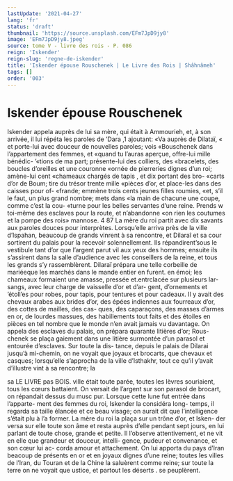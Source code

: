```yaml
---
lastUpdate: '2021-04-27'
lang: 'fr'
status: 'draft'
thumbnail: 'https://source.unsplash.com/EFm7JpD9jy8'
image: 'EFm7JpD9jy8.jpeg'
source: tome V - livre des rois - P. 086
reign: 'Iskender'
reign-slug: 'regne-de-iskender'
title: 'Iskender épouse Rouschenek | Le Livre des Rois | Shâhnâmeh'
tags: []
order: '003'
---
```


<!-- LTeX: language=fr -->

# Iskender épouse Rouschenek

Iskender appela auprès de lui sa mère, qui était
à Ammourieh, et, à son arrivée, il lui répéta les
paroles de ’Dara ,1 ajoutant: «Va auprès de Dilataï,
« et porte-lui avec douceur de nouvelles paroles; vois «Bouschenek dans l’appartement des femmes, et «quand tu l’auras aperçue, offre-lui mille bénédic-
’«tions de ma part; présente-lui des colliers, des «bracelets, des boucles d’oreilles et une couronne «ornée de pierreries dignes d’un roi; amène-lui cent «chameaux chargés de tapis , et dix portant des bro- «carts d’or de Boum; tire du trésor trente mille «pièces d’or, et place-les dans des caisses pour of- «frande; emmène trois cents jeunes filles roumies, «et, s’il le faut, un plus grand nombre; mets dans «la main de chacune une coupe, comme c’est la cou- «turne pour les belles servantes d’une reine. Prends
w toi-même des esclaves pour la route, et n’abandonne «on rien les coutumes et la pompe des rois»
mannose. 4 87 La mère du roi partit avec dix savants aux paroles
douces pour interprètes. Lorsqu’elle arriva près de la ville d’lspahan, beaucoup de grands vinrent à sa rencontre, et Dilaraî et sa cour sortirent du palais pour la recevoir solennellement. Ils répandirent’sous
le vestibule tant d’or que l’argent parut vil aux
yeux des hommes; ensuite ils s’assirent dans la salle d’audience avec les conseillers de la reine, et tous les grands s’y rassemblèrent. Dilaraï prépara une telle corbeille de mariéeque les marchés dans le mande entier en furent. en émoi; les chameaux formaient une amasse, pressée et.entrclacée sur plusieurs lar- sangs, avec leur charge de vaisselle d’or et d’ar-
gent, d’ornements et ’étoll’es pour robes, pour
tapis, pour tentures et pour cadeaux. Il y avait des chevaux arabes aux brides d’or, des épées indiennes
aux fourreaux d’or, des cottes de mailles, des cas- ques, des caparaçons, des masses d’armes en or, de
lourdes massues, des habillements tout faits et des étoiles en pièces en tel nombre que le monde n’en
avait jamais vu davantage. On appela des esclaves du palais, on prépara quarante litières d’or; Rous-
chenek se plaça gaiement dans une litière surmontée
d’un parasol et entourée d’esclaves. Sur toute la dis-
tance, depuis le palais de Dilarai jusqu’à mi-chemin,
on ne voyait que joyaux et brocarts, que chevaux et casques; lorsqu’elle s’approcha de la ville d’lsthakhr,
tout ce qu’il y’avait d’illustre vint à sa rencontre; la

sa LE LIVRE pas BOIS.
ville était toute parée, toutes les lèvres souriaient,
tous les cœurs battaient. On versait de l’argent sur
son parasol de brocart, on répandait dessus du musc pur. Lorsque cette lune fut entrée dans l’apparte-
ment des femmes du roi, Iskender la considéra long- temps, il regarda sa taille élancée et ce beau visage;
on aurait dit que l’intelligence s’était plu à l’a former.
La mère du roi la plaça sur un trône d’or, et Isken-
der versa sur elle toute son âme et resta auprès d’elle pendant sept jours, en lui parlant de toute chose, grande et petite. Il l’observe attentivement,
et ne vit en elle que grandeur et douceur, intelli- gence, pudeur et convenance, et son cœur lui ac- corda amour et attachement. On lui apporta du pays
d’Iran beacoup de présents en or et en joyaux dignes d’une reine; toutes les villes de l’lran, du Touran
et de la Chine la saluèrent comme reine; sur toute la terre on ne voyait que ustice, et partout les déserts . se peuplèrent.
